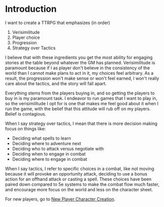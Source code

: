 # Introduction

I want to create a TTRPG that emphasizes (in order)

1. Verisimilitude
2. Player choice
3. Progression
4. Strategy over Tactics

I believe that with these ingredients you get the most ability for engaging stories at the table beyond whatever the GM has planned. Verisimilitude is paramount because if I as player don't believe in the consistency of the world than I cannot make plans to act in it, my choices feel arbitrary. As a result, the progression won't make sense or won't feel earned, I won't really care about the tactics, and the story will fall apart.

Everything stems from the players buying in, and so getting the players to buy in is my paramount task. I endeavor to run games that I want to play in, so the verisimilitude I opt for is one that makes me feel good about it when I run the game, with the belief that this attitude will rub off on my players. Belief is contagious.

When I say strategy over tactics, I mean that there is more decision making focus on things like:

- Deciding what spells to learn
- Deciding where to adventure next
- Deciding who to attack versus negotiate with
- Deciding when to engage in combat
- Deciding where to engage in combat

When I say tactics, I refer to specific choices in a combat, like not moving because it will provoke an opportunity attack, deciding to use a bonus action for an offhand attack or casting a spell. These choices have been paired down compared to 5e systems to make the combat flow much faster, and encourage more focus on the world and less on the character sheet.

For new players, go to [New Player Character Creation](../../Character%20Creation/New%20Player%20Character%20Creation.md).

